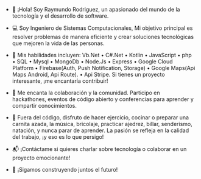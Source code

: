 - 👋 ¡Hola! Soy Raymundo Rodriguez, un apasionado del mundo de la tecnología y el desarrollo de software.

- 💻 Soy Ingeniero de Sistemas Computacionales, Mi objetivo principal es resolver problemas de manera eficiente y crear soluciones tecnológicas que mejoren la vida de las personas.
    
- 🚀 Mis habilidades incluyen: Vb.Net • C#.Net • Kotlin • JavaScript • php • SQL • Mysql • MongoDb • Node.Js • Express • Google Cloud Platform • Firebase(Auth, Push Notification, Storage) • Google Maps(Api Maps Android, Api Route). • Api Stripe. Si tienes un proyecto interesante, ¡me encantaría contribuir!
  
- 🤝 Me encanta la colaboración y la comunidad. Participo en hackathones, eventos de código abierto y conferencias para aprender y compartir conocimientos.
  
- 🌟 Fuera del código, disfruto de hacer ejercicio, cocinar o preparar una carnita azada, la música, bricolaje, practicar ajedrez, billar, senderismo, natación, y nunca parar de aprender. La pasión se refleja en la calidad del trabajo, ¡y eso es lo que persigo!
  
- 📬 ¡Contáctame si quieres charlar sobre tecnología o colaborar en un proyecto emocionante!
  
- 🚀 ¡Sigamos construyendo juntos el futuro!


<!---
alefcode/alefcode is a ✨ special ✨ repository because its `README.md` (this file) appears on your GitHub profile.
You can click the Preview link to take a look at your changes.
--->
